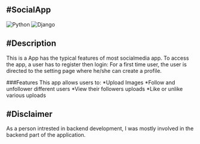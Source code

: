 **#SocialApp**
-------------------------------------------------------------------------------------------------------------------------------------------
![Python](https://img.shields.io/badge/python-3670A0?style=for-the-badge&logo=python&logoColor=ffdd54) ![Django](https://img.shields.io/badge/django-%23092E20.svg?style=for-the-badge&logo=django&logoColor=white)

**#Description**
-------------------------------------------------------------------------------------------------------------------------------------------
This is a App has the typical features of most socialmedia app.
To access the app, a user has to register then login:
For a first time user, the user is directed to the setting page where he/she can create a profile.

###Features
This app allows users to:
*Upload Images
*Follow and unfollower different users
*View their followers uploads
*Like or unlike various uploads

**#Disclaimer**
-------------------------------------------------------------------------------------------------------------------------------------------
As a person intrested in backend development, I was mostly involved in the backend part of the application.
